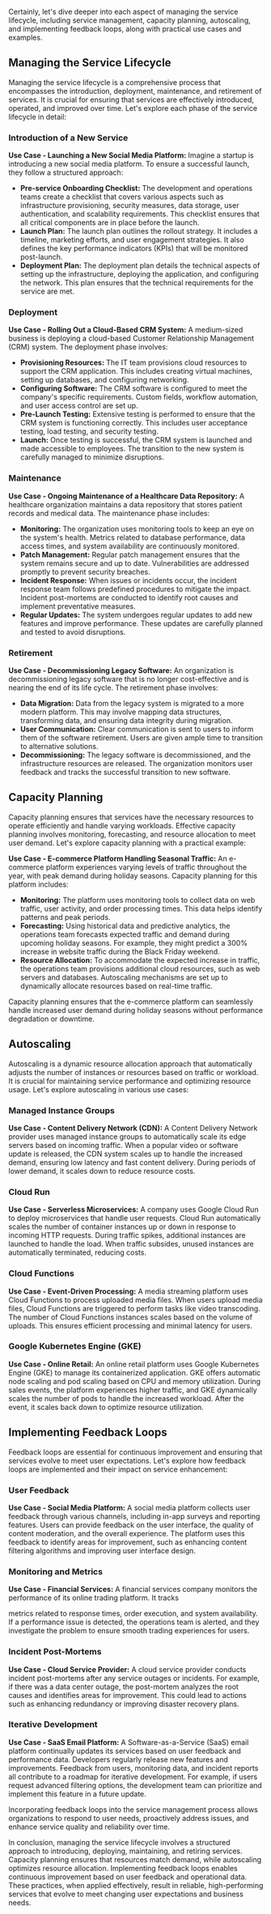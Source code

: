 Certainly, let's dive deeper into each aspect of managing the service lifecycle, including service management, capacity planning, autoscaling, and implementing feedback loops, along with practical use cases and examples.

## Managing the Service Lifecycle

Managing the service lifecycle is a comprehensive process that encompasses the introduction, deployment, maintenance, and retirement of services. It is crucial for ensuring that services are effectively introduced, operated, and improved over time. Let's explore each phase of the service lifecycle in detail:

### Introduction of a New Service

**Use Case - Launching a New Social Media Platform:**
Imagine a startup is introducing a new social media platform. To ensure a successful launch, they follow a structured approach:
- **Pre-service Onboarding Checklist:** The development and operations teams create a checklist that covers various aspects such as infrastructure provisioning, security measures, data storage, user authentication, and scalability requirements. This checklist ensures that all critical components are in place before the launch.
- **Launch Plan:** The launch plan outlines the rollout strategy. It includes a timeline, marketing efforts, and user engagement strategies. It also defines the key performance indicators (KPIs) that will be monitored post-launch.
- **Deployment Plan:** The deployment plan details the technical aspects of setting up the infrastructure, deploying the application, and configuring the network. This plan ensures that the technical requirements for the service are met.

### Deployment

**Use Case - Rolling Out a Cloud-Based CRM System:**
A medium-sized business is deploying a cloud-based Customer Relationship Management (CRM) system. The deployment phase involves:
- **Provisioning Resources:** The IT team provisions cloud resources to support the CRM application. This includes creating virtual machines, setting up databases, and configuring networking.
- **Configuring Software:** The CRM software is configured to meet the company's specific requirements. Custom fields, workflow automation, and user access control are set up.
- **Pre-Launch Testing:** Extensive testing is performed to ensure that the CRM system is functioning correctly. This includes user acceptance testing, load testing, and security testing.
- **Launch:** Once testing is successful, the CRM system is launched and made accessible to employees. The transition to the new system is carefully managed to minimize disruptions.

### Maintenance

**Use Case - Ongoing Maintenance of a Healthcare Data Repository:**
A healthcare organization maintains a data repository that stores patient records and medical data. The maintenance phase includes:
- **Monitoring:** The organization uses monitoring tools to keep an eye on the system's health. Metrics related to database performance, data access times, and system availability are continuously monitored.
- **Patch Management:** Regular patch management ensures that the system remains secure and up to date. Vulnerabilities are addressed promptly to prevent security breaches.
- **Incident Response:** When issues or incidents occur, the incident response team follows predefined procedures to mitigate the impact. Incident post-mortems are conducted to identify root causes and implement preventative measures.
- **Regular Updates:** The system undergoes regular updates to add new features and improve performance. These updates are carefully planned and tested to avoid disruptions.

### Retirement

**Use Case - Decommissioning Legacy Software:**
An organization is decommissioning legacy software that is no longer cost-effective and is nearing the end of its life cycle. The retirement phase involves:
- **Data Migration:** Data from the legacy system is migrated to a more modern platform. This may involve mapping data structures, transforming data, and ensuring data integrity during migration.
- **User Communication:** Clear communication is sent to users to inform them of the software retirement. Users are given ample time to transition to alternative solutions.
- **Decommissioning:** The legacy software is decommissioned, and the infrastructure resources are released. The organization monitors user feedback and tracks the successful transition to new software.

## Capacity Planning

Capacity planning ensures that services have the necessary resources to operate efficiently and handle varying workloads. Effective capacity planning involves monitoring, forecasting, and resource allocation to meet user demand. Let's explore capacity planning with a practical example:

**Use Case - E-commerce Platform Handling Seasonal Traffic:**
An e-commerce platform experiences varying levels of traffic throughout the year, with peak demand during holiday seasons. Capacity planning for this platform includes:
- **Monitoring:** The platform uses monitoring tools to collect data on web traffic, user activity, and order processing times. This data helps identify patterns and peak periods.
- **Forecasting:** Using historical data and predictive analytics, the operations team forecasts expected traffic and demand during upcoming holiday seasons. For example, they might predict a 300% increase in website traffic during the Black Friday weekend.
- **Resource Allocation:** To accommodate the expected increase in traffic, the operations team provisions additional cloud resources, such as web servers and databases. Autoscaling mechanisms are set up to dynamically allocate resources based on real-time traffic.

Capacity planning ensures that the e-commerce platform can seamlessly handle increased user demand during holiday seasons without performance degradation or downtime.

## Autoscaling

Autoscaling is a dynamic resource allocation approach that automatically adjusts the number of instances or resources based on traffic or workload. It is crucial for maintaining service performance and optimizing resource usage. Let's explore autoscaling in various use cases:

### Managed Instance Groups

**Use Case - Content Delivery Network (CDN):**
A Content Delivery Network provider uses managed instance groups to automatically scale its edge servers based on incoming traffic. When a popular video or software update is released, the CDN system scales up to handle the increased demand, ensuring low latency and fast content delivery. During periods of lower demand, it scales down to reduce resource costs.

### Cloud Run

**Use Case - Serverless Microservices:**
A company uses Google Cloud Run to deploy microservices that handle user requests. Cloud Run automatically scales the number of container instances up or down in response to incoming HTTP requests. During traffic spikes, additional instances are launched to handle the load. When traffic subsides, unused instances are automatically terminated, reducing costs.

### Cloud Functions

**Use Case - Event-Driven Processing:**
A media streaming platform uses Cloud Functions to process uploaded media files. When users upload media files, Cloud Functions are triggered to perform tasks like video transcoding. The number of Cloud Functions instances scales based on the volume of uploads. This ensures efficient processing and minimal latency for users.

### Google Kubernetes Engine (GKE)

**Use Case - Online Retail:**
An online retail platform uses Google Kubernetes Engine (GKE) to manage its containerized application. GKE offers automatic node scaling and pod scaling based on CPU and memory utilization. During sales events, the platform experiences higher traffic, and GKE dynamically scales the number of pods to handle the increased workload. After the event, it scales back down to optimize resource utilization.

## Implementing Feedback Loops

Feedback loops are essential for continuous improvement and ensuring that services evolve to meet user expectations. Let's explore how feedback loops are implemented and their impact on service enhancement:

### User Feedback

**Use Case - Social Media Platform:**
A social media platform collects user feedback through various channels, including in-app surveys and reporting features. Users can provide feedback on the user interface, the quality of content moderation, and the overall experience. The platform uses this feedback to identify areas for improvement, such as enhancing content filtering algorithms and improving user interface design.

### Monitoring and Metrics

**Use Case - Financial Services:**
A financial services company monitors the performance of its online trading platform. It tracks

 metrics related to response times, order execution, and system availability. If a performance issue is detected, the operations team is alerted, and they investigate the problem to ensure smooth trading experiences for users.

### Incident Post-Mortems

**Use Case - Cloud Service Provider:**
A cloud service provider conducts incident post-mortems after any service outages or incidents. For example, if there was a data center outage, the post-mortem analyzes the root causes and identifies areas for improvement. This could lead to actions such as enhancing redundancy or improving disaster recovery plans.

### Iterative Development

**Use Case - SaaS Email Platform:**
A Software-as-a-Service (SaaS) email platform continually updates its services based on user feedback and performance data. Developers regularly release new features and improvements. Feedback from users, monitoring data, and incident reports all contribute to a roadmap for iterative development. For example, if users request advanced filtering options, the development team can prioritize and implement this feature in a future update.

Incorporating feedback loops into the service management process allows organizations to respond to user needs, proactively address issues, and enhance service quality and reliability over time.

In conclusion, managing the service lifecycle involves a structured approach to introducing, deploying, maintaining, and retiring services. Capacity planning ensures that resources match demand, while autoscaling optimizes resource allocation. Implementing feedback loops enables continuous improvement based on user feedback and operational data. These practices, when applied effectively, result in reliable, high-performing services that evolve to meet changing user expectations and business needs.

